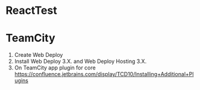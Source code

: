 # ReactTest

# TeamCity
1. Create Web Deploy
2. Install Web Deploy 3.X. and Web Deploy Hosting 3.X.
3. On TeamCity app plugin for core https://confluence.jetbrains.com/display/TCD10/Installing+Additional+Plugins
